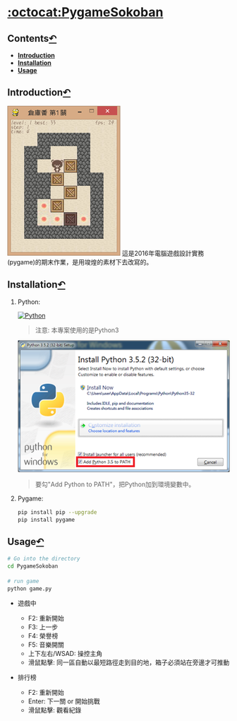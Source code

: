 # [:octocat:PygameSokoban](https://github.com/TCCinTaiwan/PygameSokoban)
## Contents[↶](#)
* **[Introduction](#introduction)**
* **[Installation](#installation)**
* **[Usage](#usage)**

## Introduction[↶](#)
![截圖](screenshot.png)
這是2016年電腦遊戲設計實務(pygame)的期末作業，是用竣煌的素材下去改寫的。

## Installation[↶](#)
1. Python:

    [ ![Python](https://www.python.org/static/img/python-logo.png)](https://www.python.org/downloads/)

    >注意: 本專案使用的是Python3

    ![Python Install](python-install.png)

    >要勾"Add Python to PATH"，把Python加到環境變數中。

2. Pygame:

    ```bash
    pip install pip --upgrade
    pip install pygame
    ```

## Usage[↶](#)

```bash
# Go into the directory
cd PygameSokoban

# run game
python game.py
```

* 遊戲中
    + F2: 重新開始
    + F3: 上一步
    + F4: 榮譽榜
    + F5: 音樂開關
    + 上下左右/WSAD: 操控主角
    + 滑鼠點擊: 同一區自動以最短路徑走到目的地，箱子必須站在旁邊才可推動

* 排行榜
    + F2: 重新開始
    + Enter: 下一關 or 開始挑戰
    + 滑鼠點擊: 觀看紀錄